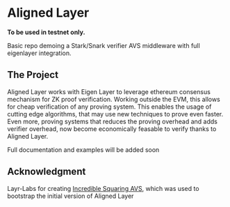 # Aligned Layer

<b> To be used in testnet only. </b>

Basic repo demoing a Stark/Snark verifier AVS middleware with full eigenlayer integration. 


## The Project 

Aligned Layer works with Eigen Layer to leverage ethereum consensus mechanism for ZK proof verification. Working outside the EVM, this allows for cheap verification of any proving system. This enables the usage of cutting edge algorithms, that may use new techniques to prove even faster. Even more, proving systems that reduces the proving overhead and adds verifier overhead, now become economically feasable to verify thanks to Aligned Layer. 

Full documentation and examples will be added soon

## Acknowledgment

Layr-Labs for creating [Incredible Squaring AVS](https://github.com/Layr-Labs/incredible-squaring-avs), which was used to bootstrap the initial version of Aligned Layer

